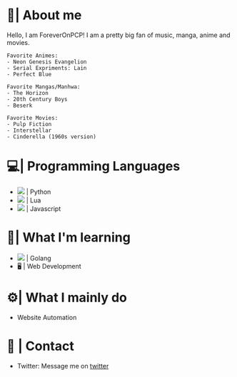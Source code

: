 # 💖| About me
Hello, I am ForeverOnPCP! I am a pretty big fan of music, manga, anime and movies.

    Favorite Animes:
    - Neon Genesis Evangelion
    - Serial Expriments: Lain
    - Perfect Blue
    
    Favorite Mangas/Manhwa:
    - The Horizon
    - 20th Century Boys
    - Beserk
    
    Favorite Movies:
    - Pulp Fiction
    - Interstellar
    - Cinderella (1960s version)

# 💻| Programming Languages
- ![](https://github.com/abrahamcalf/programming-languages-logos/blob/master/src/python/python_16x16.png) | Python
- ![](https://github.com/abrahamcalf/programming-languages-logos/blob/master/src/lua/lua_16x16.png) | Lua
- ![](https://github.com/abrahamcalf/programming-languages-logos/blob/master/src/javascript/javascript_16x16.png) | Javascript

# 💭| What I'm learning
- ![](https://github.com/abrahamcalf/programming-languages-logos/blob/master/src/go/go_16x16.png) | Golang
- 🖥 | Web Development 

# ⚙️| What I mainly do
- Website Automation

# 📱 | Contact
- Twitter: Message me on [twitter](https://twitter.com/ForeverOnPCP)
